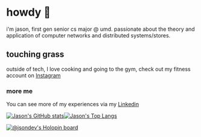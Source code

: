 # howdy 🤠

i'm jason, first gen senior cs major @ umd. passionate about the theory and application of computer networks and distributed systems/stores.

## touching grass

outside of tech, I love cooking and going to the gym, check out my fitness account on [Instagram](https://www.instagram.com/deversfit/) 

### more me

You can see more of my experiences via my [Linkedin](https://www.linkedin.com/in/jsondev) 

[![Jason's GitHub stats](https://github-readme-stats-gamma-ashy-92.vercel.app/api?username=jsondevers&show_icons=true&theme=dracula&count_private=false)](https://github.com/jsondevers/github-readme-stats)[![Jason's Top Langs](https://github-readme-stats-gamma-ashy-92.vercel.app/api/top-langs/?username=jsondevers&langs_count=5&layout=compact&hide=Python,C,Cython,CSS,SCSS,html,Standard%20ML,tex,Jupyter%20Notebook,make,cmake,javascript&theme=dracula&count_private=true&exclude_repo=cmsc420,umd,blue-advantage,dsa,clash-stats,instabot)](https://github.com/jsondevers/github-readme-stats)

[![@jsondev's Holopin board](https://holopin.me/jsondev)](https://holopin.io/@jsondev)


